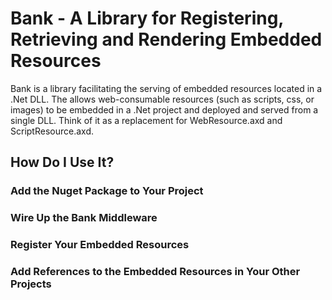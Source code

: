 ﻿# Bank - A Library for Registering, Retrieving and Rendering Embedded Resources

Bank is a library facilitating the serving of embedded resources located in a .Net DLL. The allows web-consumable resources (such as scripts, css, or images) to be embedded in a .Net project and deployed and served from a single DLL. Think of it as a replacement for WebResource.axd and ScriptResource.axd.

## How Do I Use It?

### Add the Nuget Package to Your Project
### Wire Up the Bank Middleware 
### Register Your Embedded Resources
### Add References to the Embedded Resources in Your Other Projects
